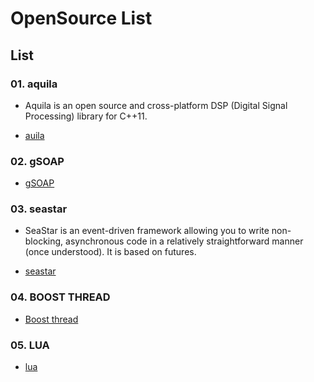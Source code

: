 # OpenSource List

## List

### 01. aquila

- Aquila is an open source and cross-platform DSP (Digital Signal Processing) library for C++11.  

- [auila](https://github.com/zsiciarz/aquila)  



### 02. gSOAP

- [gSOAP](https://www.genivia.com/dev.html#client-cpp)  

### 03. seastar

- SeaStar is an event-driven framework allowing you to write non-blocking, asynchronous code in a relatively straightforward manner (once understood). It is based on futures.  

- [seastar](https://github.com/scylladb/seastar)  

### 04. BOOST THREAD

- [Boost thread](https://www.boost.org/doc/libs/1_80_0/doc/html/thread.html#thread.overview)  

### 05. LUA

- [lua](https://www.lua.org/pil/contents.html)  


